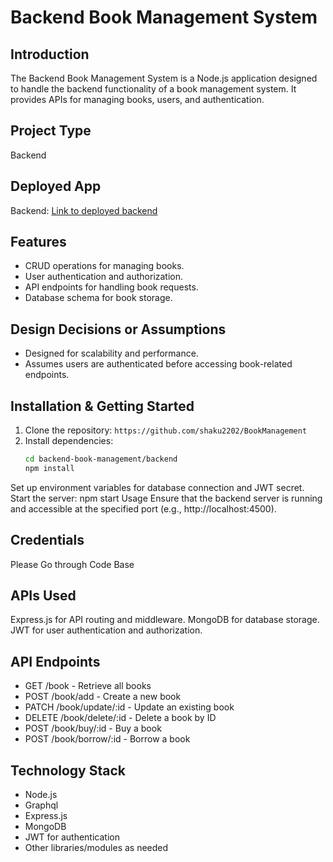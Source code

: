 # Backend Book Management System

## Introduction

The Backend Book Management System is a Node.js application designed to handle the backend functionality of a book management system. It provides APIs for managing books, users, and authentication.

## Project Type

Backend

## Deployed App

Backend: [Link to deployed backend](https://bookmanagement-ono2.onrender.com/)  

## Features

- CRUD operations for managing books.
- User authentication and authorization.
- API endpoints for handling book requests.
- Database schema for book storage.

## Design Decisions or Assumptions

- Designed for scalability and performance.
- Assumes users are authenticated before accessing book-related endpoints.

## Installation & Getting Started

1. Clone the repository: `https://github.com/shaku2202/BookManagement`
2. Install dependencies: 
   ```bash
   cd backend-book-management/backend
   npm install

Set up environment variables for database connection and JWT secret.
Start the server: npm start
Usage
Ensure that the backend server is running and accessible at the specified port (e.g., http://localhost:4500).

## Credentials
Please Go through Code Base

## APIs Used
Express.js for API routing and middleware.
MongoDB for database storage.
JWT for user authentication and authorization.

## API Endpoints

- GET /book - Retrieve all books
- POST /book/add - Create a new book
- PATCH /book/update/:id - Update an existing book
- DELETE /book/delete/:id - Delete a book by ID
- POST /book/buy/:id - Buy a book
- POST /book/borrow/:id - Borrow a book

## Technology Stack
- Node.js<br>
- Graphql<br>
- Express.js<br>
- MongoDB<br>
- JWT for authentication<br>
- Other libraries/modules as needed

